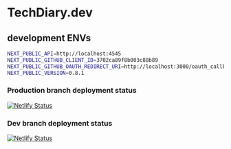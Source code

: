 # TechDiary.dev

## development ENVs

```bash
NEXT_PUBLIC_API=http://localhost:4545
NEXT_PUBLIC_GITHUB_CLIENT_ID=3702ca89f8b003c88b89
NEXT_PUBLIC_GITHUB_OAUTH_REDIRECT_URI=http://localhost:3000/oauth_callback
NEXT_PUBLIC_VERSION=0.8.1
```

### Production branch deployment status

[![Netlify Status](https://api.netlify.com/api/v1/badges/c0226623-a664-4a30-8b75-81790d8ec6b3/deploy-status)](https://app.netlify.com/sites/techdiary/deploys)

### Dev branch deployment status

[![Netlify Status](https://api.netlify.com/api/v1/badges/f9062a42-0f1e-4942-8495-92832fef049d/deploy-status)](https://app.netlify.com/sites/techdiary-dev/deploys)
